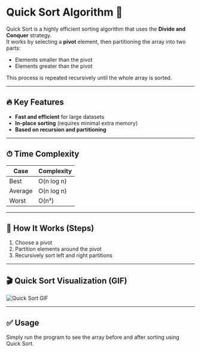 # Quick Sort Algorithm 🚀

Quick Sort is a highly efficient sorting algorithm that uses the **Divide and Conquer** strategy.  
It works by selecting a **pivot** element, then partitioning the array into two parts:
- Elements smaller than the pivot
- Elements greater than the pivot

This process is repeated recursively until the whole array is sorted.

---

## 🔥 Key Features
- **Fast and efficient** for large datasets
- **In-place sorting** (requires minimal extra memory)
- **Based on recursion and partitioning**

---

## ⏱ Time Complexity
| Case        | Complexity   |
|-------------|-------------|
| Best        | O(n log n)  |
| Average     | O(n log n)  |
| Worst       | O(n²)       |

---

## 📌 How It Works (Steps)
1. Choose a pivot
2. Partition elements around the pivot
3. Recursively sort left and right partitions

---

## 🎬 Quick Sort Visualization (GIF)

![Quick Sort GIF](https://upload.wikimedia.org/wikipedia/commons/6/6a/Sorting_quicksort_anim.gif)

---

## ✅ Usage
Simply run the program to see the array before and after sorting using Quick Sort.

